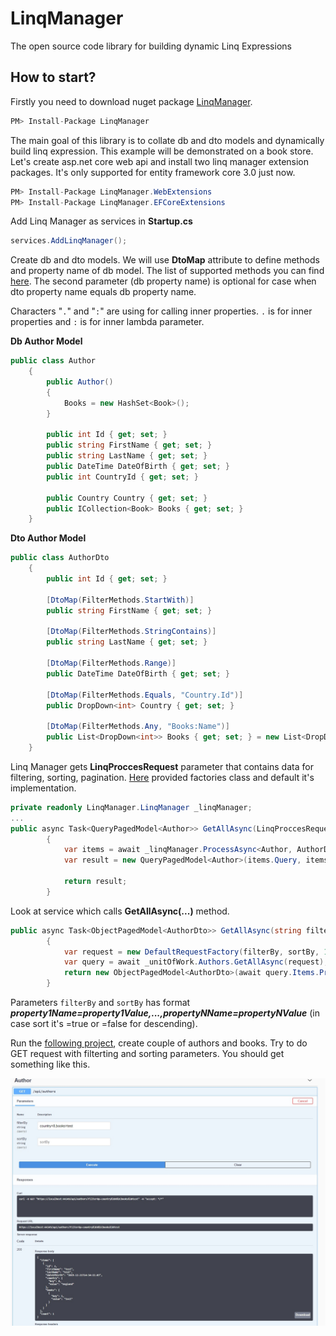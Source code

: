 # LinqManager
The open source code library for building dynamic Linq Expressions

## How to start?

Firstly you need to download nuget package [LinqManager](https://www.nuget.org/packages/LinqManager/).


```cs
PM> Install-Package LinqManager
```

The main goal of this library is to collate db and dto models and dynamically build linq expression. This example will be demonstrated on a book store. Let's create asp.net core web api and install two linq manager extension packages. It's only supported for entity framework core 3.0 just now. 

```cs
PM> Install-Package LinqManager.WebExtensions
PM> Install-Package LinqManager.EFCoreExtensions 
```

Add Linq Manager as services in **Startup.cs**

```cs
services.AddLinqManager();
```

Create db and dto models. We will use **DtoMap** attribute to define methods and property name of db model. The list of supported methods you can find [here](https://github.com/hrishynpavlo/LinqManager/blob/master/LinqManager/Enums/FilterMethods.cs). The second parameter (db property name) is optional for case when dto property name equals db property name. 

Characters "`.`" and "`:`" are using for calling inner properties. `.` is for inner properties and `:` is for inner lambda parameter.

**Db Author Model**
```cs
public class Author
    {
        public Author()
        {
            Books = new HashSet<Book>();
        }

        public int Id { get; set; }
        public string FirstName { get; set; }
        public string LastName { get; set; }
        public DateTime DateOfBirth { get; set; }
        public int CountryId { get; set; }

        public Country Country { get; set; }
        public ICollection<Book> Books { get; set; }
    }
```

**Dto Author Model**
```cs
public class AuthorDto
    {
        public int Id { get; set; }
        
        [DtoMap(FilterMethods.StartWith)]
        public string FirstName { get; set; }

        [DtoMap(FilterMethods.StringContains)]
        public string LastName { get; set; }

        [DtoMap(FilterMethods.Range)]
        public DateTime DateOfBirth { get; set; }

        [DtoMap(FilterMethods.Equals, "Country.Id")]
        public DropDown<int> Country { get; set; }
        
        [DtoMap(FilterMethods.Any, "Books:Name")]
        public List<DropDown<int>> Books { get; set; } = new List<DropDown<int>>();
    }
```

Linq Manager gets **LinqProccesRequest** parameter that contains data for filtering, sorting, pagination. [Here](https://github.com/hrishynpavlo/LinqManager/tree/master/LinqManager/Factories) provided factories class and default it's implementation.

```cs
private readonly LinqManager.LinqManager _linqManager;
...
public async Task<QueryPagedModel<Author>> GetAllAsync(LinqProccesRequest request)
        {
            var items = await _linqManager.ProcessAsync<Author, AuthorDto>(_db.Authors, request);
            var result = new QueryPagedModel<Author>(items.Query, items.Count);

            return result;
        }
```

Look at service which calls **GetAllAsync(...)** method.

```cs
public async Task<ObjectPagedModel<AuthorDto>> GetAllAsync(string filterBy, string sortBy)
        {
            var request = new DefaultRequestFactory(filterBy, sortBy, 1, 10).CreateRequest();
            var query = await _unitOfWork.Authors.GetAllAsync(request);
            return new ObjectPagedModel<AuthorDto>(await query.Items.ProjectTo<AuthorDto>(_mapper.ConfigurationProvider).ToListAsync(), query.Count);
        }
```

Parameters `filterBy` and `sortBy` has format ***property1Name=property1Value,...,propertyNName=propertyNValue*** (in case sort it's =true or =false for descending).

Run the [following project](https://github.com/hrishynpavlo/LinqManager/tree/master/BookStore), create couple of authors and books. Try to do GET request  with filterting and sorting parameters. You should get something like this.

![swagger example](https://github.com/hrishynpavlo/LinqManager/blob/master/img/swagger_example_1.jpg)
